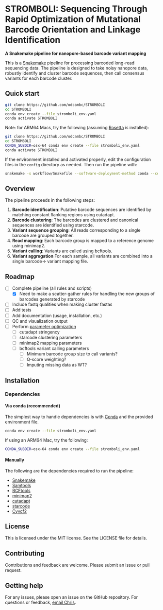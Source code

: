 # STROMBOLI: Sequencing Through Rapid Optimization of Mutational Barcode Orientation and Linkage Identification

**A Snakemake pipeline for nanopore-based barcode variant mapping**

This is a [Snakemake](https://snakemake.readthedocs.io/en/stable/) pipeline for processing barcoded long-read sequencing data. The pipeline is designed to take noisy nanopore data, robustly identify and cluster barcode sequences, then call consensus variants for each barcode cluster.

## Quick start

```bash
git clone https://github.com/odcambc/STROMBOLI
cd STROMBOLI
conda env create --file stromboli_env.yaml
conda activate STROMBOLI
```

Note: for ARM64 Macs, try the following (assuming [Rosetta](https://support.apple.com/en-us/102527) is installed):

```bash
git clone https://github.com/odcambc/STROMBOLI
cd STROMBOLI
CONDA_SUBDIR=osx-64 conda env create --file stromboli_env.yaml
conda activate STROMBOLI
```

If the environment installed and activated properly,
edit the configuration files in the `config` directory as needed. Then run the pipeline with:

```bash
snakemake -s workflow/Snakefile --software-deployment-method conda --cores 16
```

## Overview

The pipeline proceeds in the following steps:

1. **Barcode identification**: Putative barcode sequences are identified by matching constant flanking regions using cutadapt.
2. **Barcode clustering**: The barcodes are clustered and canonical sequences are identified using starcode.
3. **Variant sequence grouping**: All reads corresponding to a single barcode are grouped together.
4. **Read mapping**: Each barcode group is mapped to a reference genome using minimap2.
5. **Variant calling**: Variants are called using bcftools.
6. **Variant aggregation** For each sample, all variants are combined into a single barcode-> variant mapping file.

## Roadmap

- [ ] Complete pipeline (all rules and scripts)
  - [x] Need to make a scatter-gather rules for handling the new groups of barcodes generated by starcode
- [ ] Include fastq qualities when making cluster fastas
- [ ] Add tests
- [ ] Add documentation (usage, installation, etc.)
- [ ] QC and visualization output
- [ ] Perform [parameter optimization](https://snakemake.readthedocs.io/en/stable/snakefiles/rules.html#parameter-space-exploration)
  - [ ] cutadapt stringency
  - [ ] starcode clustering parameters
  - [ ] minimap2 mapping parameters
  - [ ] bcftools variant calling parameters
    - [ ] Minimum barcode group size to call variants?
    - [ ] Q-score weighting?
    - [ ] Imputing missing data as WT?

## Installation

### Dependencies

#### Via conda (recommended)

The simplest way to handle dependencies is with [Conda](https://conda.io/docs/) and the provided environment file.

```bash
conda env create --file stromboli_env.yaml
```

If using an ARM64 Mac, try the following:

```bash
CONDA_SUBDIR=osx-64 conda env create --file stromboli_env.yaml
```

#### Manually

The following are the dependencies required to run the pipeline:

- [Snakemake](https://snakemake.readthedocs.io/en/stable/)
- [Samtools](http://www.htslib.org/)
- [BCFtools](https://samtools.github.io/bcftools/)
- [minimap2](https://github.com/lh3/minimap2)
- [cutadapt](https://cutadapt.readthedocs.io/en/stable/)
- [starcode](https://github.com/gui11aume/starcode)
- [Cyvcf2](https://github.com/brentp/cyvcf2)

## License

This is licensed under the MIT license. See the LICENSE file for details.

## Contributing

Contributions and feedback are welcome. Please submit an issue or pull request.

## Getting help

For any issues, please open an issue on the GitHub repository. For
questions or feedback, [email Chris](https://www.wcoyotelab.com/members/).
